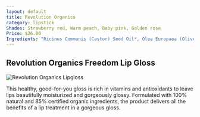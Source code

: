 ```yaml
---
layout: default
title: Revolution Organics
category: lipstick
Shades: Strawberry red, Warm peach, Baby pink, Golden rose
Price: $26.00
Ingredients: "Ricinus Communis (Castor) Seed Oil*, Olea Europaea (Olive) Fruit Oil*, Butyrospermum Parkii (Shea Butter)*, Brassica Campestris/Aleurites Fordi Oil Copolymer** (natural shine enhancer), Beeswax*, Oleic/Linoleic/Linolenic Polyglycerides (sunflower oil derived)**, Silica***, Flavor**, Helianthus Annuus (Sunflower) Seed Oil**, Ammonium Glycyrrhizate (licorice root derived)**, Carthamus Tinctorius (Safflower) Oil**, Simmondsia Chinensis (Jojoba) Seed Oil*, Tocopherol (vitamin E)**, Glycine Soja (Soybean) Oil**, Aloe Barbadensis Leaf Extract*. MAY CONTAIN: Mica***, Titanium Dioxide***, Carmine**, Iron Oxides*** (mineral color); * certified organic,* naturally-derived, *** mineral"
---
```


## Revolution Organics Freedom Lip Gloss

<img src="{{site.baseurl}}/images/lipgloss.jpg" alt="Revolution Organics Lipgloss">

This healthy, good-for-you gloss is rich in vitamins and antioxidants to leave lips beautifully moisturized and gorgeously glossy. Formulated with 100% natural and 85% certified organic ingredients, the product delivers all the benefits of a lip treatment in a gorgeous gloss.
